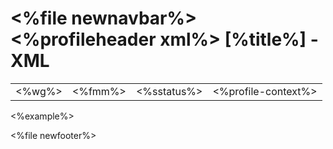 &lt;%file newnavbar%&gt;
&lt;%profileheader xml%&gt;
\[%title%\] - XML
=================

|              |               |                   |                           |
|--------------|---------------|-------------------|---------------------------|
| &lt;%wg%&gt; | &lt;%fmm%&gt; | &lt;%sstatus%&gt; | &lt;%profile-context%&gt; |

&lt;%example%&gt;

&lt;%file newfooter%&gt;
